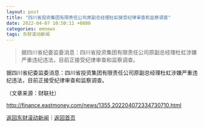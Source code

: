 ```yaml
---
layout: post
title: "四川省投资集团有限责任公司原副总经理杜虹接受纪律审查和监察调查"
date: 2022-04-07 10:50:11 +0800
categories: emnews
tags: 东财滚动新闻
---
```

> 据四川省纪委监委消息：四川省投资集团有限责任公司原副总经理杜虹涉嫌严重违纪违法，目前正接受纪律审查和监察调查。

<p>据四川省纪委监委消息：四川省投资集团有限责任公司原副总经理杜虹涉嫌严重违纪违法，目前正接受纪律审查和监察调查。</p><p class="em_media">（文章来源：财联社）</p>

<http://finance.eastmoney.com/news/1355,202204072334730710.html>

[返回东财滚动新闻](//finews.withounder.com/emnews/)｜[返回首页](//finews.withounder.com/)